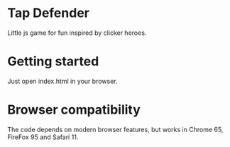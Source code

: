# Tap Defender
Little js game for fun inspired by clicker heroes.

# Getting started
Just open index.html in your browser.

# Browser compatibility
The code depends on modern browser features, but works in Chrome 65, FireFox 95 and Safari 11.
